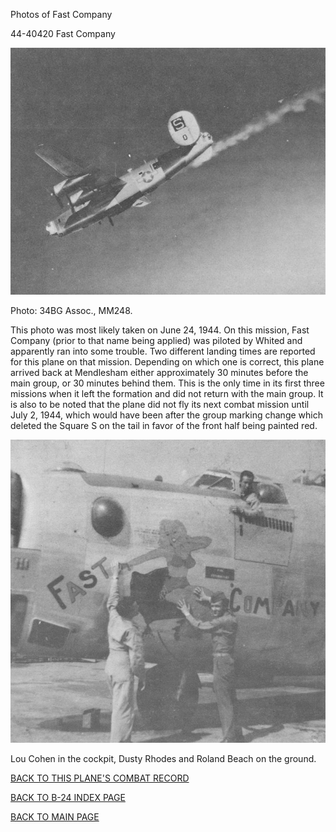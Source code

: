 
Photos of Fast Company






 




44-40420 Fast Company  
  

![](44-40420a.jpg)  

Photo: 34BG Assoc., MM248.  

This photo was most likely taken on June 24, 1944\. On this mission, Fast Company (prior to that name being applied) was piloted by Whited and apparently ran into some trouble. Two different landing times are reported for this plane on that mission. Depending on which one is correct, this plane arrived back at Mendlesham either approximately 30 minutes before the main group, or 30 minutes behind them. This is the only time in its first three missions when it left the formation and did not return with the main group. It is also to be noted that the plane did not fly its next combat mission until July 2, 1944, which would have been after the group marking change which deleted the Square S on the tail in favor of the front half being painted red.  
  

![](44-40420e.jpg)  

Lou Cohen in the cockpit, Dusty Rhodes and Roland Beach on the ground.  
  

[BACK TO THIS PLANE'S COMBAT RECORD](ValorToVictory/b24s/44-40420.md)  

[BACK TO B-24 INDEX PAGE](ValorToVictory/000b24s.md)  

[BACK TO MAIN PAGE](ValorToVictory/index.html)


